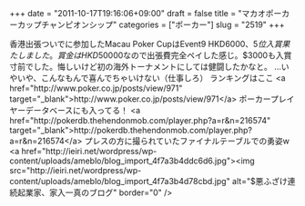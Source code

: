 +++
date = "2011-10-17T19:16:06+09:00"
draft = false
title = "マカオポーカーカップチャンピオンシップ"
categories = ["ポーカー"]
slug = "2519"
+++

香港出張ついでに参加したMacau Poker CupはEvent9 HKD$6000、5位入賞果たしました。賞金はHKD$50000なので出張費完全ペイした感じ。$3000も入賞寸前でした。悔しいけど初の海外トーナメントにしては健闘したかなと。
…いやいや、こんなもんで喜んでちゃいけない（仕事しろ）
ランキングはここ
<a href="http://www.poker.co.jp/posts/view/971" target="_blank">http://www.poker.co.jp/posts/view/971</a>
ポーカープレイヤーデータベースにも入ってる！
<a href="http://pokerdb.thehendonmob.com/player.php?a=r&n=216574" target="_blank">http://pokerdb.thehendonmob.com/player.php?a=r&n=216574</a>
プレスの方に撮られていたファイナルテーブルでの勇姿w
<a href="http://ieiri.net/wordpress/wp-content/uploads/ameblo/blog_import_4f7a3b4ddc6d6.jpg"><img src="http://ieiri.net/wordpress/wp-content/uploads/ameblo/blog_import_4f7a3b4d78cbd.jpg"  alt="$悪ふざけ連続起業家、家入一真のブログ" border="0" /></a>
